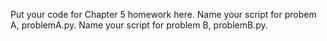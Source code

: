Put your code for Chapter 5 homework here. Name your script for probem A, problemA.py. Name your script for problem B, problemB.py.
